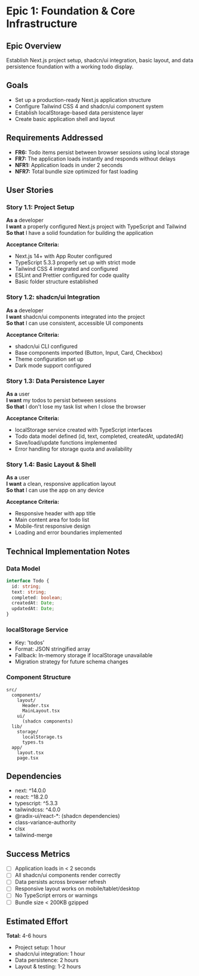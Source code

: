 # Epic 1: Foundation & Core Infrastructure

## Epic Overview
Establish Next.js project setup, shadcn/ui integration, basic layout, and data persistence foundation with a working todo display.

## Goals
- Set up a production-ready Next.js application structure
- Configure Tailwind CSS 4 and shadcn/ui component system
- Establish localStorage-based data persistence layer
- Create basic application shell and layout

## Requirements Addressed
- **FR6:** Todo items persist between browser sessions using local storage
- **FR7:** The application loads instantly and responds without delays
- **NFR1:** Application loads in under 2 seconds
- **NFR7:** Total bundle size optimized for fast loading

## User Stories

### Story 1.1: Project Setup
**As a** developer  
**I want** a properly configured Next.js project with TypeScript and Tailwind  
**So that** I have a solid foundation for building the application

**Acceptance Criteria:**
- Next.js 14+ with App Router configured
- TypeScript 5.3.3 properly set up with strict mode
- Tailwind CSS 4 integrated and configured
- ESLint and Prettier configured for code quality
- Basic folder structure established

### Story 1.2: shadcn/ui Integration
**As a** developer  
**I want** shadcn/ui components integrated into the project  
**So that** I can use consistent, accessible UI components

**Acceptance Criteria:**
- shadcn/ui CLI configured
- Base components imported (Button, Input, Card, Checkbox)
- Theme configuration set up
- Dark mode support configured

### Story 1.3: Data Persistence Layer
**As a** user  
**I want** my todos to persist between sessions  
**So that** I don't lose my task list when I close the browser

**Acceptance Criteria:**
- localStorage service created with TypeScript interfaces
- Todo data model defined (id, text, completed, createdAt, updatedAt)
- Save/load/update functions implemented
- Error handling for storage quota and availability

### Story 1.4: Basic Layout & Shell
**As a** user  
**I want** a clean, responsive application layout  
**So that** I can use the app on any device

**Acceptance Criteria:**
- Responsive header with app title
- Main content area for todo list
- Mobile-first responsive design
- Loading and error boundaries implemented

## Technical Implementation Notes

### Data Model
```typescript
interface Todo {
  id: string;
  text: string;
  completed: boolean;
  createdAt: Date;
  updatedAt: Date;
}
```

### localStorage Service
- Key: 'todos'
- Format: JSON stringified array
- Fallback: In-memory storage if localStorage unavailable
- Migration strategy for future schema changes

### Component Structure
```
src/
  components/
    layout/
      Header.tsx
      MainLayout.tsx
    ui/
      (shadcn components)
  lib/
    storage/
      localStorage.ts
      types.ts
  app/
    layout.tsx
    page.tsx
```

## Dependencies
- next: ^14.0.0
- react: ^18.2.0
- typescript: ^5.3.3
- tailwindcss: ^4.0.0
- @radix-ui/react-*: (shadcn dependencies)
- class-variance-authority
- clsx
- tailwind-merge

## Success Metrics
- [ ] Application loads in < 2 seconds
- [ ] All shadcn/ui components render correctly
- [ ] Data persists across browser refresh
- [ ] Responsive layout works on mobile/tablet/desktop
- [ ] No TypeScript errors or warnings
- [ ] Bundle size < 200KB gzipped

## Estimated Effort
**Total:** 4-6 hours
- Project setup: 1 hour
- shadcn/ui integration: 1 hour  
- Data persistence: 2 hours
- Layout & testing: 1-2 hours